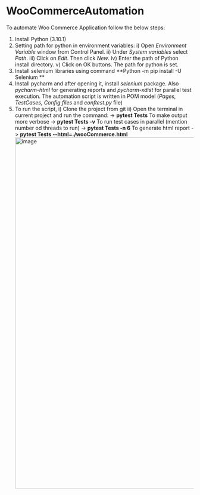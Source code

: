 # WooCommerceAutomation
To automate Woo Commerce Application follow the below steps:
1. Install Python (3.10.1) 
2. Setting path for python in environment variables: 
    i)  Open _Environment Variable_ window from Control Panel.
    ii) Under _System variables_ select _Path_.
    iii) Click on _Edit_. Then click _New_.
    iv) Enter the path of Python install directory. 
    v) Click on OK buttons. The path for python is set.
3. Install selenium libraries using command **Python -m pip install -U Selenium  **
4. Install pycharm and after opening it, install _selenium_ package. Also _pycharm-html_ for generating reports and _pycharm-xdist_ for parallel test execution.
    The automation script is written in POM model (_Pages, TestCases, Config files_ and _conftest.py_ file)
5. To run the script, 
   i) Clone the project from git
   ii) Open the terminal in current project and run the command:
        -> **pytest Tests**
      To make output more verbose -> **pytest Tests -v**
      To run test cases in parallel (mention number od threads to run) -> **pytest Tests -n 6**
      To generate html report -> **pytest Tests --html=./wooCommerce.html**
      <img width="941" alt="image" src="https://github.com/anu-baby97/WooCommerceAutomation/assets/69788070/7c51a556-5a82-4f69-a238-f362732f9f37">
